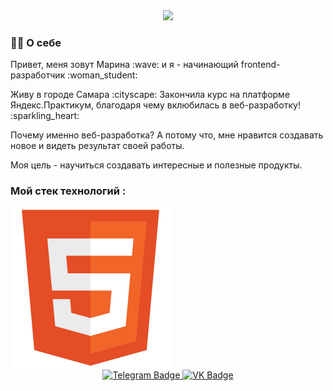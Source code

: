 <div id='header' align='center' >
  <img src='https://encrypted-tbn0.gstatic.com/images?q=tbn:ANd9GcS2zaPBfQpAbVMHsv_FEcX68sc7SuIQd_pjsGENM1bk44SLlvh8MS0RSdQW6b-zcKrb_Ag&usqp=CAU' width='100'>
<!--   <img src="https://komarev.com/ghpvc/?username=Bambyary&style=flat-square&color=blue" alt="Счётчик"/> -->
</div>

### :woman_technologist: О себе
<div id='about-me'>
  <p>Привет, меня зовут Марина :wave: и я - начинающий frontend-разработчик :woman_student: </p>
  <p>Живу в городе Самара :cityscape:  Закончила курс на платформе Яндекс.Практикум, благодаря чему вклюбилась в веб-разработку! :sparkling_heart:  </p>
  <p>Почему именно веб-разработка? А потому что, мне нравится создавать новое и видеть результат своей работы.</p>
  <p>Моя цель - научиться создавать интересные и полезные продукты.</p>  
</div>

### Мой стек технологий :
<div>
  <img src='https://raw.githubusercontent.com/devicons/devicon/55609aa5bd817ff167afce0d965585c92040787a/icons/html5/html5-original.svg' alt='HTML' >
</div>


<div id='footer' align='center'>
  <a href='https://t.me/marinasorokina333'>
    <img src="https://img.shields.io/badge/Telegram-blue?style=for-the-badge&logo=Telegram&logoColor=white" alt="Telegram Badge"/>
  <a/>
  <a href='https://vk.com/ary333'>
    <img src="https://img.shields.io/badge/VK-blue?style=for-the-badge&logo=VK&logoColor=white" alt="VK Badge"/>
  </a>
</div>

